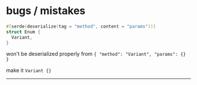 # bugs / mistakes

```Rust
#[serde(deserialize(tag = "method", content = "params"))]
struct Enum {
  Variant,
}
```

won't be deserialized properly from `{ "method": "Variant", "params": {} }`

make it `Variant {}`

---
